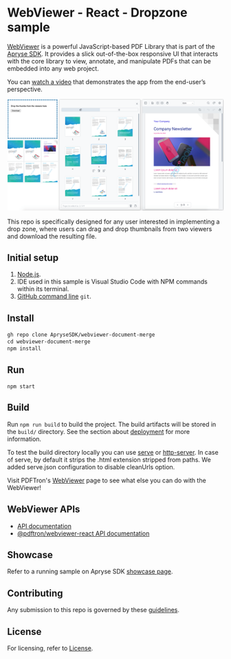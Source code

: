 # WebViewer - React - Dropzone sample

[WebViewer](https://apryse.com/products/webviewer) is a powerful JavaScript-based PDF Library that is part of the [Apryse SDK](https://apryse.com/). It provides a slick out-of-the-box responsive UI that interacts with the core library to view, annotate, and manipulate PDFs that can be embedded into any web project.

You can [watch a video](https://youtu.be/ZKt38W7Ro4Y) that demonstrates the app from the end-user’s perspective.

![WebViewer UI](screen2.png)

This repo is specifically designed for any user interested in implementing a drop zone, where users can drag and drop thumbnails from two viewers and download the resulting file. 

## Initial setup

1. [Node.js](https://nodejs.org/en).
2. IDE used in this sample is Visual Studio Code with NPM commands within its terminal.
3. [GitHub command line](https://github.com/git-guides/install-git) `git`.


## Install

```
gh repo clone ApryseSDK/webviewer-document-merge
cd webviewer-document-merge
npm install
```

## Run

```
npm start
```

## Build

Run `npm run build` to build the project. The build artifacts will be stored in the `build/` directory. See the section about [deployment](https://facebook.github.io/create-react-app/docs/deployment) for more information.

To test the build directory locally you can use [serve](https://www.npmjs.com/package/serve) or [http-server](https://www.npmjs.com/package/http-server). In case of serve, by default it strips the .html extension stripped from paths. We added serve.json configuration to disable cleanUrls option. 



Visit PDFTron's [WebViewer](https://docs.apryse.com/documentation/web/) page to see what else you can do with the WebViewer!

## WebViewer APIs

* [API documentation](https://docs.apryse.com/api/web/WebViewerInstance.html)
* [@pdftron/webviewer-react API documentation](https://github.com/ApryseSDK/webviewer-react)

## Showcase

Refer to a running sample on Apryse SDK [showcase page](https://showcase.apryse.com/).

## Contributing

Any submission to this repo is governed by these [guidelines](/CONTRIBUTING.md).


## License

For licensing, refer to [License](LICENSE).
